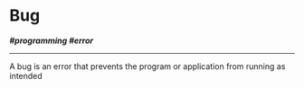 # Bug

***\#programming \#error***

---

A bug is an error that prevents the program or application from running as intended
